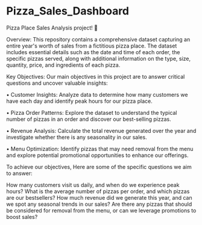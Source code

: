 # Pizza_Sales_Dashboard
Pizza Place Sales Analysis project! 🍕

Overview:
This repository contains a comprehensive dataset capturing an entire year's worth of sales from a fictitious pizza place. The dataset includes essential details such as the date and time of each order, the specific pizzas served, along with additional information on the type, size, quantity, price, and ingredients of each pizza.

Key Objectives:
Our main objectives in this project are to answer critical questions and uncover valuable insights:

• Customer Insights: Analyze data to determine how many customers we have each day and identify peak hours for our pizza place.

• Pizza Order Patterns: Explore the dataset to understand the typical number of pizzas in an order and discover our best-selling pizzas.

• Revenue Analysis: Calculate the total revenue generated over the year and investigate whether there is any seasonality in our sales.

• Menu Optimization: Identify pizzas that may need removal from the menu and explore potential promotional opportunities to enhance our offerings.


To achieve our objectives, Here are some of the specific questions we aim to answer:

How many customers visit us daily, and when do we experience peak hours?
What is the average number of pizzas per order, and which pizzas are our bestsellers?
How much revenue did we generate this year, and can we spot any seasonal trends in our sales?
Are there any pizzas that should be considered for removal from the menu, or can we leverage promotions to boost sales?
